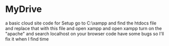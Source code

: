 # MyDrive
a basic cloud site code
for Setup
 go to C:\xampp and find the htdocs file and replace that with this file and open xampp
 and open xampp turn on the "apache" and search localhost on your browser
code have some bugs so I'll fix it when I find time
